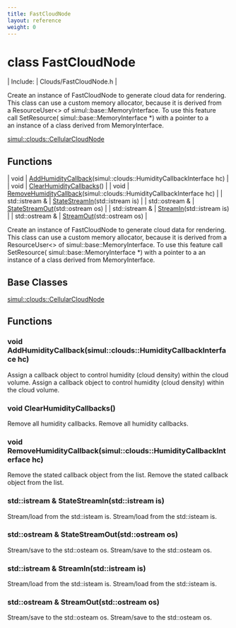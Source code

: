 ```yaml
---
title: FastCloudNode
layout: reference
weight: 0
---
```

class FastCloudNode
===

| Include: | Clouds/FastCloudNode.h |

Create an instance of FastCloudNode to generate cloud data for rendering.<br>This class can use a custom memory allocator, because it is derived from<br>a ResourceUser<> of simul::base::MemoryInterface. To use this feature<br>call SetResource( simul::base::MemoryInterface *) with a pointer to a<br>an instance of a class derived from MemoryInterface.

[simul::clouds::CellularCloudNode](CellularCloudNode)

Functions
---

| void | [AddHumidityCallback](#AddHumidityCallback)(simul::clouds::HumidityCallbackInterface hc) |
| void | [ClearHumidityCallbacks](#ClearHumidityCallbacks)() |
| void | [RemoveHumidityCallback](#RemoveHumidityCallback)(simul::clouds::HumidityCallbackInterface hc) |
| std::istream  & | [StateStreamIn](#StateStreamIn)(std::istream is) |
| std::ostream  & | [StateStreamOut](#StateStreamOut)(std::ostream os) |
| std::istream  & | [StreamIn](#StreamIn)(std::istream is) |
| std::ostream  & | [StreamOut](#StreamOut)(std::ostream os) |

Create an instance of FastCloudNode to generate cloud data for rendering.
This class can use a custom memory allocator, because it is derived from
a ResourceUser<> of simul::base::MemoryInterface. To use this feature
call SetResource( simul::base::MemoryInterface *) with a pointer to a
an instance of a class derived from MemoryInterface.
  


Base Classes
---
[simul::clouds::CellularCloudNode](CellularCloudNode)

Functions
---

### <a name="AddHumidityCallback"/>void AddHumidityCallback(simul::clouds::HumidityCallbackInterface hc)
Assign a callback object to control humidity (cloud density) within the cloud volume.
Assign a callback object to control humidity (cloud density) within the cloud volume.

### <a name="ClearHumidityCallbacks"/>void ClearHumidityCallbacks()
Remove all humidity callbacks.
Remove all humidity callbacks.

### <a name="RemoveHumidityCallback"/>void RemoveHumidityCallback(simul::clouds::HumidityCallbackInterface hc)
Remove the stated callback object from the list.
Remove the stated callback object from the list.

### <a name="StateStreamIn"/>std::istream  & StateStreamIn(std::istream is)
Stream/load from the std::isteam is.
Stream/load from the std::isteam is.

### <a name="StateStreamOut"/>std::ostream  & StateStreamOut(std::ostream os)
Stream/save to the std::osteam os.
Stream/save to the std::osteam os.

### <a name="StreamIn"/>std::istream  & StreamIn(std::istream is)
Stream/load from the std::isteam is.
Stream/load from the std::isteam is.

### <a name="StreamOut"/>std::ostream  & StreamOut(std::ostream os)
Stream/save to the std::osteam os.
Stream/save to the std::osteam os.
